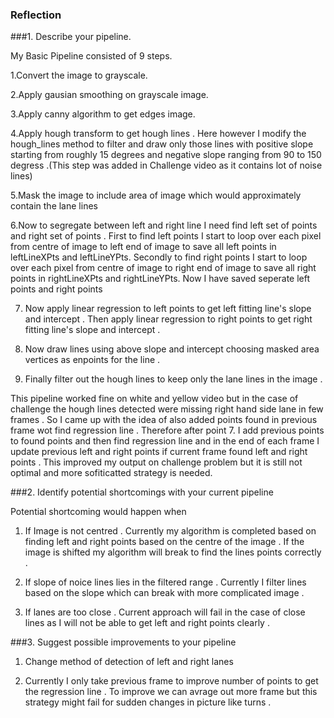 ### Reflection

###1. Describe your pipeline.

My Basic Pipeline consisted of 9 steps. 

1.Convert the image to grayscale.

2.Apply gausian smoothing on grayscale image.

3.Apply canny algorithm to get edges image. 

4.Apply hough transform to get hough lines . 
  Here however I modify the hough_lines method to filter and draw only those lines with positive slope starting from roughly 15 degrees and negative slope ranging from 90 to 150 degress .(This step was added in Challenge video as it contains lot of noise lines)

5.Mask the image to include area of image which would approximately contain the lane lines 

6.Now to segregate between left and right line I need find left set of points and right set of points .
  First to find left points I start to loop over each pixel from centre of image to left end of image to save all left points in leftLineXPts and leftLineYPts.
  Secondly to find right points I start to loop over each pixel from centre of image to right end of image to save all right points in rightLineXPts and rightLineYPts.
  Now I have saved seperate left points and right points 

7. Now apply linear regression to left points to get left fitting line's slope and intercept .
   Then apply linear regression to right points to get right fitting line's slope and intercept .

8. Now draw lines using above slope and intercept choosing masked area vertices as enpoints for the line .

9. Finally filter out the hough lines to keep only the lane lines in the image .
 

This pipeline worked fine on white and yellow video but in the case of challenge the hough lines detected were missing right hand side lane in few frames .
So I came up with the idea of also added points found in previous frame wot find regression line .
Therefore after point 7. I add previous points to found points and then find regression line and in the end of each frame I update previous left and right points if current frame found left and right points . This improved my output on challenge problem but it is still not optimal and more sofiticatted strategy is needed.



###2. Identify potential shortcomings with your current pipeline

Potential shortcoming would happen when 

1. If Image is not centred .
   Currently my algorithm is completed based on finding left and right points based on the centre of the image .
   If the image is shifted my algorithm will break to find the lines points correctly . 

2. If slope of noice lines lies in the filtered range .
   Currently I filter lines based on the slope which can break with more complicated image .

3. If lanes are too close .
   Current approach will fail in the case of close lines as I will not be able to get left and right points clearly .

###3. Suggest possible improvements to your pipeline

1. Change method of detection of left and right lanes 

2. Currently I only take previous frame to improve number of points to get the regression line . 
   To improve we can avrage out more frame but this strategy might fail for sudden changes in picture like turns .